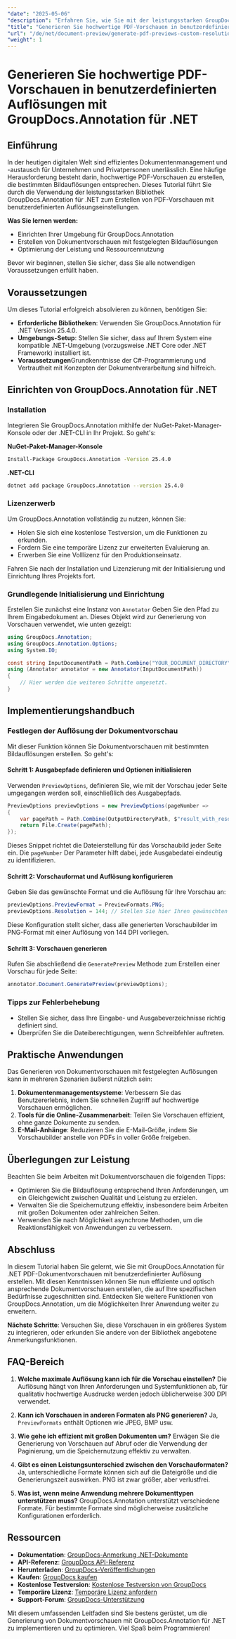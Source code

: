 ```yaml
---
"date": "2025-05-06"
"description": "Erfahren Sie, wie Sie mit der leistungsstarken GroupDocs.Annotation-Bibliothek in .NET hochwertige PDF-Dokumentvorschauen mit spezifischen Bildauflösungen erstellen. Optimieren Sie noch heute Ihren Dokumentenmanagement-Workflow."
"title": "Generieren Sie hochwertige PDF-Vorschauen in benutzerdefinierten Auflösungen mit GroupDocs.Annotation für .NET"
"url": "/de/net/document-preview/generate-pdf-previews-custom-resolutions-groupdocs/"
"weight": 1
---
```


# Generieren Sie hochwertige PDF-Vorschauen in benutzerdefinierten Auflösungen mit GroupDocs.Annotation für .NET

## Einführung

In der heutigen digitalen Welt sind effizientes Dokumentenmanagement und -austausch für Unternehmen und Privatpersonen unerlässlich. Eine häufige Herausforderung besteht darin, hochwertige PDF-Vorschauen zu erstellen, die bestimmten Bildauflösungen entsprechen. Dieses Tutorial führt Sie durch die Verwendung der leistungsstarken Bibliothek GroupDocs.Annotation für .NET zum Erstellen von PDF-Vorschauen mit benutzerdefinierten Auflösungseinstellungen.

**Was Sie lernen werden:**
- Einrichten Ihrer Umgebung für GroupDocs.Annotation
- Erstellen von Dokumentvorschauen mit festgelegten Bildauflösungen
- Optimierung der Leistung und Ressourcennutzung

Bevor wir beginnen, stellen Sie sicher, dass Sie alle notwendigen Voraussetzungen erfüllt haben.

## Voraussetzungen

Um dieses Tutorial erfolgreich absolvieren zu können, benötigen Sie:

- **Erforderliche Bibliotheken**: Verwenden Sie GroupDocs.Annotation für .NET Version 25.4.0.
- **Umgebungs-Setup**: Stellen Sie sicher, dass auf Ihrem System eine kompatible .NET-Umgebung (vorzugsweise .NET Core oder .NET Framework) installiert ist.
- **Voraussetzungen**Grundkenntnisse der C#-Programmierung und Vertrautheit mit Konzepten der Dokumentverarbeitung sind hilfreich.

## Einrichten von GroupDocs.Annotation für .NET

### Installation

Integrieren Sie GroupDocs.Annotation mithilfe der NuGet-Paket-Manager-Konsole oder der .NET-CLI in Ihr Projekt. So geht's:

**NuGet-Paket-Manager-Konsole**

```bash
Install-Package GroupDocs.Annotation -Version 25.4.0
```

**.NET-CLI**

```bash
dotnet add package GroupDocs.Annotation --version 25.4.0
```

### Lizenzerwerb

Um GroupDocs.Annotation vollständig zu nutzen, können Sie:
- Holen Sie sich eine kostenlose Testversion, um die Funktionen zu erkunden.
- Fordern Sie eine temporäre Lizenz zur erweiterten Evaluierung an.
- Erwerben Sie eine Volllizenz für den Produktionseinsatz.

Fahren Sie nach der Installation und Lizenzierung mit der Initialisierung und Einrichtung Ihres Projekts fort.

### Grundlegende Initialisierung und Einrichtung

Erstellen Sie zunächst eine Instanz von `Annotator` Geben Sie den Pfad zu Ihrem Eingabedokument an. Dieses Objekt wird zur Generierung von Vorschauen verwendet, wie unten gezeigt:

```csharp
using GroupDocs.Annotation;
using GroupDocs.Annotation.Options;
using System.IO;

const string InputDocumentPath = Path.Combine("YOUR_DOCUMENT_DIRECTORY", "input.pdf");
using (Annotator annotator = new Annotator(InputDocumentPath))
{
    // Hier werden die weiteren Schritte umgesetzt.
}
```

## Implementierungshandbuch

### Festlegen der Auflösung der Dokumentvorschau

Mit dieser Funktion können Sie Dokumentvorschauen mit bestimmten Bildauflösungen erstellen. So geht's:

#### Schritt 1: Ausgabepfade definieren und Optionen initialisieren

Verwenden `PreviewOptions`, definieren Sie, wie mit der Vorschau jeder Seite umgegangen werden soll, einschließlich des Ausgabepfads.

```csharp
PreviewOptions previewOptions = new PreviewOptions(pageNumber =>
{
    var pagePath = Path.Combine(OutputDirectoryPath, $"result_with_resolution_{pageNumber}.png");
    return File.Create(pagePath);
});
```

Dieses Snippet richtet die Dateierstellung für das Vorschaubild jeder Seite ein. Die `pageNumber` Der Parameter hilft dabei, jede Ausgabedatei eindeutig zu identifizieren.

#### Schritt 2: Vorschauformat und Auflösung konfigurieren

Geben Sie das gewünschte Format und die Auflösung für Ihre Vorschau an:

```csharp
previewOptions.PreviewFormat = PreviewFormats.PNG;
previewOptions.Resolution = 144; // Stellen Sie hier Ihren gewünschten DPI-Wert ein.
```

Diese Konfiguration stellt sicher, dass alle generierten Vorschaubilder im PNG-Format mit einer Auflösung von 144 DPI vorliegen.

#### Schritt 3: Vorschauen generieren

Rufen Sie abschließend die `GeneratePreview` Methode zum Erstellen einer Vorschau für jede Seite:

```csharp
annotator.Document.GeneratePreview(previewOptions);
```

### Tipps zur Fehlerbehebung

- Stellen Sie sicher, dass Ihre Eingabe- und Ausgabeverzeichnisse richtig definiert sind.
- Überprüfen Sie die Dateiberechtigungen, wenn Schreibfehler auftreten.

## Praktische Anwendungen

Das Generieren von Dokumentvorschauen mit festgelegten Auflösungen kann in mehreren Szenarien äußerst nützlich sein:

1. **Dokumentenmanagementsysteme**: Verbessern Sie das Benutzererlebnis, indem Sie schnellen Zugriff auf hochwertige Vorschauen ermöglichen.
2. **Tools für die Online-Zusammenarbeit**: Teilen Sie Vorschauen effizient, ohne ganze Dokumente zu senden.
3. **E-Mail-Anhänge**: Reduzieren Sie die E-Mail-Größe, indem Sie Vorschaubilder anstelle von PDFs in voller Größe freigeben.

## Überlegungen zur Leistung

Beachten Sie beim Arbeiten mit Dokumentvorschauen die folgenden Tipps:

- Optimieren Sie die Bildauflösung entsprechend Ihren Anforderungen, um ein Gleichgewicht zwischen Qualität und Leistung zu erzielen.
- Verwalten Sie die Speichernutzung effektiv, insbesondere beim Arbeiten mit großen Dokumenten oder zahlreichen Seiten.
- Verwenden Sie nach Möglichkeit asynchrone Methoden, um die Reaktionsfähigkeit von Anwendungen zu verbessern.

## Abschluss

In diesem Tutorial haben Sie gelernt, wie Sie mit GroupDocs.Annotation für .NET PDF-Dokumentvorschauen mit benutzerdefinierter Auflösung erstellen. Mit diesen Kenntnissen können Sie nun effiziente und optisch ansprechende Dokumentvorschauen erstellen, die auf Ihre spezifischen Bedürfnisse zugeschnitten sind. Entdecken Sie weitere Funktionen von GroupDocs.Annotation, um die Möglichkeiten Ihrer Anwendung weiter zu erweitern.

**Nächste Schritte**: Versuchen Sie, diese Vorschauen in ein größeres System zu integrieren, oder erkunden Sie andere von der Bibliothek angebotene Anmerkungsfunktionen.

## FAQ-Bereich

1. **Welche maximale Auflösung kann ich für die Vorschau einstellen?**
   Die Auflösung hängt von Ihren Anforderungen und Systemfunktionen ab, für qualitativ hochwertige Ausdrucke werden jedoch üblicherweise 300 DPI verwendet.

2. **Kann ich Vorschauen in anderen Formaten als PNG generieren?**
   Ja, `PreviewFormats` enthält Optionen wie JPEG, BMP usw.

3. **Wie gehe ich effizient mit großen Dokumenten um?**
   Erwägen Sie die Generierung von Vorschauen auf Abruf oder die Verwendung der Paginierung, um die Speichernutzung effektiv zu verwalten.

4. **Gibt es einen Leistungsunterschied zwischen den Vorschauformaten?**
   Ja, unterschiedliche Formate können sich auf die Dateigröße und die Generierungszeit auswirken. PNG ist zwar größer, aber verlustfrei.

5. **Was ist, wenn meine Anwendung mehrere Dokumenttypen unterstützen muss?**
   GroupDocs.Annotation unterstützt verschiedene Formate. Für bestimmte Formate sind möglicherweise zusätzliche Konfigurationen erforderlich.

## Ressourcen

- **Dokumentation**: [GroupDocs-Anmerkung .NET-Dokumente](https://docs.groupdocs.com/annotation/net/)
- **API-Referenz**: [GroupDocs API-Referenz](https://reference.groupdocs.com/annotation/net/)
- **Herunterladen**: [GroupDocs-Veröffentlichungen](https://releases.groupdocs.com/annotation/net/)
- **Kaufen**: [GroupDocs kaufen](https://purchase.groupdocs.com/buy)
- **Kostenlose Testversion**: [Kostenlose Testversion von GroupDocs](https://releases.groupdocs.com/annotation/net/)
- **Temporäre Lizenz**: [Temporäre Lizenz anfordern](https://purchase.groupdocs.com/temporary-license/)
- **Support-Forum**: [GroupDocs-Unterstützung](https://forum.groupdocs.com/c/annotation/) 

Mit diesem umfassenden Leitfaden sind Sie bestens gerüstet, um die Generierung von Dokumentvorschauen mit GroupDocs.Annotation für .NET zu implementieren und zu optimieren. Viel Spaß beim Programmieren!